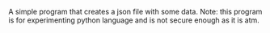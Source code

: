  A simple program that creates a json file with some data.
 Note: this program is for experimenting python language and is not secure enough as it is atm.
